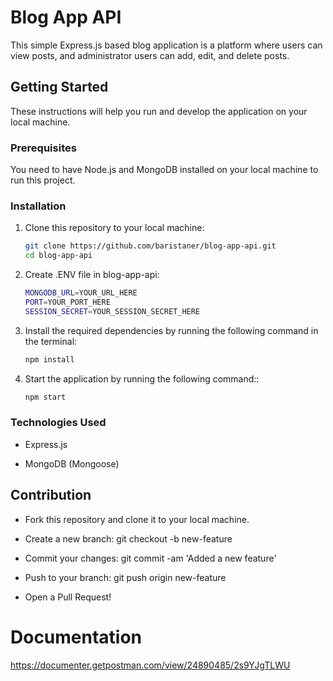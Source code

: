 # Blog App API

This simple Express.js based blog application is a platform where users can view posts, and administrator users can add, edit, and delete posts.

## Getting Started

These instructions will help you run and develop the application on your local machine.

### Prerequisites

You need to have Node.js and MongoDB installed on your local machine to run this project.

### Installation

1. Clone this repository to your local machine:

   ```bash
   git clone https://github.com/baristaner/blog-app-api.git
   cd blog-app-api

2. Create .ENV file in blog-app-api:

   ```bash
   MONGODB_URL=YOUR_URL_HERE
   PORT=YOUR_PORT_HERE
   SESSION_SECRET=YOUR_SESSION_SECRET_HERE
   ```
   
3. Install the required dependencies by running the following command in the terminal:

    ```bash
    npm install

4. Start the application by running the following command::

    ```bash
    npm start


### Technologies Used
* Express.js
  
* MongoDB (Mongoose)

## Contribution

* Fork this repository and clone it to your local machine.

* Create a new branch: git checkout -b new-feature
  
* Commit your changes: git commit -am 'Added a new feature'
  
* Push to your branch: git push origin new-feature

* Open a Pull Request!

# Documentation
https://documenter.getpostman.com/view/24890485/2s9YJgTLWU
    
